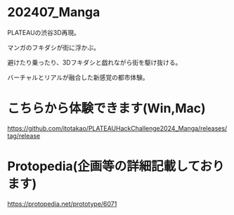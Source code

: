 # 202407_Manga

PLATEAUの渋谷3D再現。

マンガのフキダシが街に浮かぶ。

避けたり乗ったり、3Dフキダシと戯れながら街を駆け抜ける。

バーチャルとリアルが融合した新感覚の都市体験。

# こちらから体験できます(Win,Mac)

https://github.com/itotakao/PLATEAUHackChallenge2024_Manga/releases/tag/release

# Protopedia(企画等の詳細記載しております)

https://protopedia.net/prototype/6071
